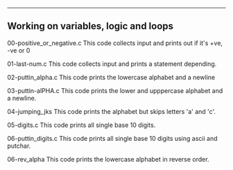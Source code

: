 -------------------------------------
Working on variables, logic and loops
-------------------------------------

00-positive_or_negative.c
This code collects input and prints out if it's +ve, -ve or 0

01-last-num.c
This code collects input and prints a statement depending.

02-puttin_alpha.c
This code prints the lowercase alphabet and a newline

03-puttin-alPHA.c
This code prints the lower and upppercase alphabet and a newline.

04-jumping_jks
This code prints the alphabet but skips letters 'a' and 'c'.

05-digits.c
This code prints all single base 10 digits.

06-puttin_digits.c
This code prints all single base 10 digits using ascii and putchar.

06-rev_alpha
This code prints the lowercase alphabet in reverse order.